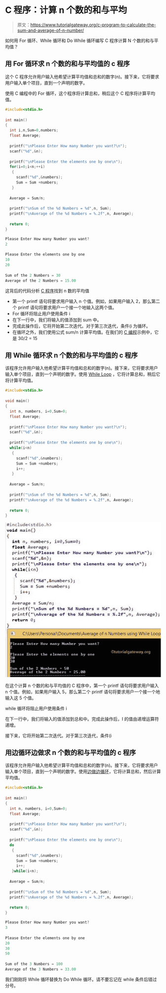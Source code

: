 # C 程序：计算 n 个数的和与平均

> 原文：<https://www.tutorialgateway.org/c-program-to-calculate-the-sum-and-average-of-n-number/>

如何用 For 循环、While 循环和 Do While 循环编写 C 程序计算 N 个数的和与平均值？

## 用 For 循环求 n 个数的和与平均值的 c 程序

这个 C 程序允许用户输入他希望计算平均值和总和的数字(n)。接下来，它将要求用户输入单个项目，直到一个声明的数字。

使用 C 编程中的 For 循环，这个程序将计算总和，稍后这个 C 程序将计算平均值。

```c
#include<stdio.h>

int main()
{
  int i,n,Sum=0,numbers;
  float Average;

  printf("\nPlease Enter How many Number you want?\n");
  scanf("%d",&n);

  printf("\nPlease Enter the elements one by one\n");
  for(i=0;i<n;++i)
   {
     scanf("%d",&numbers);
     Sum = Sum +numbers;
   }

  Average = Sum/n;

  printf("\nSum of the %d Numbers = %d",n, Sum);
  printf("\nAverage of the %d Numbers = %.2f",n, Average);

  return 0;
}
```

```c
Please Enter How many Number you want?
2

Please Enter the elements one by one
10
20

Sum of the 2 Numbers = 30
Average of the 2 Numbers = 15.00
```

这背后的代码分析 [C 程序](https://www.tutorialgateway.org/c-programming-examples/)找到 n 数的平均值

*   第一个 printf 语句将要求用户输入 n 个值。例如，如果用户输入 2，那么第二个 printf 语句将要求用户一个接一个地输入这两个值。
*   For 循环将阻止用户使用条件 i
*   在下一行中，我们将输入的值添加到 sum 中。
*   完成此操作后，它将开始第二次迭代。对于第三次迭代，条件(i <n will="" fail="" so="" it="" exit="" from="" the="" href="https://www.tutorialgateway.org/for-loop-in-c-programming/">为循环。</n>
*   在循环之外，我们使用公式 sum/n 计算平均值。在我们的 [C 编程](https://www.tutorialgateway.org/c-programming/)示例中，它是 30/2 = 15

## 用 While 循环求 n 个数的和与平均值的 c 程序

该程序允许用户输入他希望计算平均值和总和的数字(n)。接下来，它将要求用户输入单个项目，直到一个声明的数字。使用 [While Loop](https://www.tutorialgateway.org/while-loop-in-c/) ，它将计算总和，稍后它将计算平均值。

```c
#include<stdio.h>

void main()
{
  int n, numbers, i=0,Sum=0;
  float Average;

  printf("\nPlease Enter How many Number you want?\n");
  scanf("%d",&n);

  printf("\nPlease Enter the elements one by one\n");
  while(i<n)
   {
     scanf("%d",&numbers);
     Sum = Sum +numbers;
     i++;
   }

  Average = Sum/n;

  printf("\nSum of the %d Numbers = %d",n, Sum);
  printf("\nAverage of the %d Numbers = %.2f",n, Average);

  return 0;
}

```

![Average of n Number Output 2](img/3284deb2d7d8cc1b9a5d06a1ed09e1c0.png)

在这个计算 n 个数的和与平均值的 C 程序中，第一个 printf 语句将要求用户输入 n 个值。例如，如果用户输入 5，那么第二个 printf 语句将要求用户一个接一个地输入这 5 个值。

while 循环将阻止用户使用条件 i

在下一行中，我们将输入的值添加到总和中。完成此操作后，I 的值由递增运算符递增。

接下来，它将开始第二次迭代。对于第三次迭代，条件(i

## 用边循环边做求 n 个数的和与平均值的 c 程序

该程序允许用户输入他希望计算平均值和总和的数字(n)。接下来，它将要求用户输入单个项目，直到一个声明的数字。使用[边做边循环](https://www.tutorialgateway.org/do-while-loop-in-c/)，它将计算总和，然后计算平均值。

```c
#include<stdio.h>

int main()
{
  int n, numbers, i=0,Sum=0;
  float Average;

  printf("\nPlease Enter How many Number you want?\n");
  scanf("%d",&n);

  printf("\nPlease Enter the elements one by one\n");
  do
   {
     scanf("%d",&numbers);
     Sum = Sum +numbers;
     i++;
   }while(i<n);

  Average = Sum/n;

  printf("\nSum of the %d Numbers = %d",n, Sum);
  printf("\nAverage of the %d Numbers = %.2f",n, Average);

  return 0;
}
```

```c
Please Enter How many Number you want?
3

Please Enter the elements one by one
20
30
50

Sum of the 3 Numbers = 100
Average of the 3 Numbers = 33.00
```

我们刚刚将 While 循环替换为 Do While 循环。请不要忘记在 while 条件后错过分号。